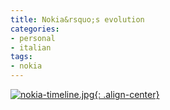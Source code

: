 ```yaml
---
title: Nokia&rsquo;s evolution
categories:
- personal
- italian
tags:
- nokia
---
```


[![nokia-timeline.jpg]({{site.url}}/images/nokia-timeline.jpg){: .align-center}]({{site.url}}/images/nokia-timeline.jpg "nokia-timeline.jpg" )

